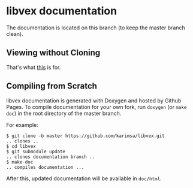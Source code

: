 # libvex documentation
The documentation is located on this branch (to keep the master branch clean).

## Viewing without Cloning
That's what [this](http://karimsa.github.io/libvex) is for.

## Compiling from Scratch
libvex documentation is generated with Doxygen and hosted by Github Pages.
To compile documentation for your own fork, run `doxygen` (or `make doc`) in the root directory of the master branch.

For example:
```
$ git clone -b master https://github.com/karimsa/libvex.git
.. clones ..
$ cd libvex
$ git submodule update
.. clones documentation branch ..
$ make doc
.. compiles documentation ...
```

After this, updated documentation will be available in `doc/html`.
